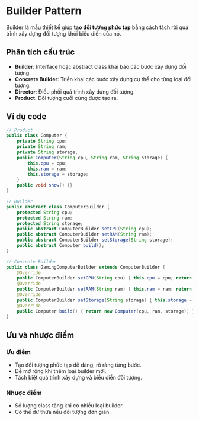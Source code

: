 # Builder Pattern

Builder là mẫu thiết kế giúp **tạo đối tượng phức tạp** bằng cách tách rời quá trình xây dựng đối tượng khỏi biểu diễn của nó.

## Phân tích cấu trúc

-   **Builder**: Interface hoặc abstract class khai báo các bước xây dựng đối tượng.
-   **Concrete Builder**: Triển khai các bước xây dựng cụ thể cho từng loại đối tượng.
-   **Director**: Điều phối quá trình xây dựng đối tượng.
-   **Product**: Đối tượng cuối cùng được tạo ra.

## Ví dụ code

```java
// Product
public class Computer {
    private String cpu;
    private String ram;
    private String storage;
    public Computer(String cpu, String ram, String storage) {
        this.cpu = cpu;
        this.ram = ram;
        this.storage = storage;
    }
    public void show() {}
}

// Builder
public abstract class ComputerBuilder {
    protected String cpu;
    protected String ram;
    protected String storage;
    public abstract ComputerBuilder setCPU(String cpu);
    public abstract ComputerBuilder setRAM(String ram);
    public abstract ComputerBuilder setStorage(String storage);
    public abstract Computer build();
}

// Concrete Builder
public class GamingComputerBuilder extends ComputerBuilder {
    @Override
    public ComputerBuilder setCPU(String cpu) { this.cpu = cpu; return this; }
    @Override
    public ComputerBuilder setRAM(String ram) { this.ram = ram; return this; }
    @Override
    public ComputerBuilder setStorage(String storage) { this.storage = storage; return this; }
    @Override
    public Computer build() { return new Computer(cpu, ram, storage); }
}
```

## Ưu và nhược điểm

### Ưu điểm

-   Tạo đối tượng phức tạp dễ dàng, rõ ràng từng bước.
-   Dễ mở rộng khi thêm loại builder mới.
-   Tách biệt quá trình xây dựng và biểu diễn đối tượng.

### Nhược điểm

-   Số lượng class tăng khi có nhiều loại builder.
-   Có thể dư thừa nếu đối tượng đơn giản.
